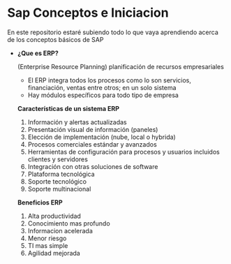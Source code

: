 # Sap Conceptos e Iniciacion
En este repositorio estaré subiendo todo lo que vaya aprendiendo acerca de los conceptos básicos de SAP




- **¿Que es ERP?**
    
    (Enterprise Resource Planning) planificación de recursos empresariales 
    
    - El ERP integra todos los procesos como lo son servicios, financiación, ventas entre otros; en un solo sistema
    - Hay módulos específicos para todo tipo de empresa
    
    **Características de un sistema ERP**
    
    1. Información y alertas actualizadas
    2. Presentación visual de información (paneles)
    3. Elección de implementación (nube, local o hybrida)
    4. Procesos comerciales estándar y avanzados 
    5. Herramientas de configuración para procesos y usuarios incluidos clientes y servidores
    6. Integración con otras soluciones de software 
    7. Plataforma tecnológica 
    8. Soporte tecnológico 
    9. Soporte multinacional 
    
    **Beneficios ERP**
    
    1. Alta productividad
    2. Conocimiento mas profundo 
    3. Informacion acelerada 
    4. Menor riesgo 
    5. TI mas simple 
    6. Agilidad mejorada
